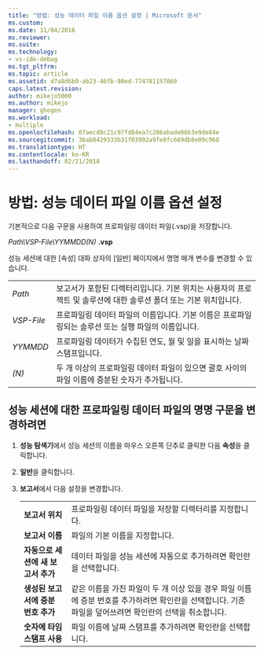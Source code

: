 ```yaml
---
title: "방법: 성능 데이터 파일 이름 옵션 설정 | Microsoft 문서"
ms.custom: 
ms.date: 11/04/2016
ms.reviewer: 
ms.suite: 
ms.technology:
- vs-ide-debug
ms.tgt_pltfrm: 
ms.topic: article
ms.assetid: d7a8d6b9-ab23-46fb-98ed-774781157860
caps.latest.revision: 
author: mikejo5000
ms.author: mikejo
manager: ghogen
ms.workload:
- multiple
ms.openlocfilehash: 07aecd8c21c97fd84ea7c286abade06b3e9de84e
ms.sourcegitcommit: 36ab8429333b31f03992a9fe8fc669db8e09c968
ms.translationtype: HT
ms.contentlocale: ko-KR
ms.lasthandoff: 02/21/2018
---
```

# <a name="how-to-set-performance-data-file-name-options"></a>방법: 성능 데이터 파일 이름 옵션 설정

기본적으로 다음 구문을 사용하여 프로파일링 데이터 파일(.vsp)을 저장합니다.

*Path\VSP-File\YYMMDD(N)* **.vsp**

성능 세션에 대한 [속성] 대화 상자의 [일반] 페이지에서 명명 매개 변수를 변경할 수 있습니다.

|||
|-|-|
|*Path*|보고서가 포함된 디렉터리입니다. 기본 위치는 사용자의 프로젝트 및 솔루션에 대한 솔루션 폴더 또는 기본 위치입니다.|
|*VSP-File*|프로파일링 데이터 파일의 이름입니다. 기본 이름은 프로파일링되는 솔루션 또는 실행 파일의 이름입니다.|
|*YYMMDD*|프로파일링 데이터가 수집된 연도, 월 및 일을 표시하는 날짜 스탬프입니다.|
|*(N)*|두 개 이상의 프로파일링 데이터 파일이 있으면 괄호 사이의 파일 이름에 증분된 숫자가 추가됩니다.|

## <a name="to-change-the-naming-syntax-of-the-profiling-data-files-of-a-performance-session"></a>성능 세션에 대한 프로파일링 데이터 파일의 명명 구문을 변경하려면

1. **성능 탐색기**에서 성능 세션의 이름을 마우스 오른쪽 단추로 클릭한 다음 **속성**을 클릭합니다.

2. **일반**을 클릭합니다.

3. **보고서**에서 다음 설정을 변경합니다.

    |||
    |-|-|
    |**보고서 위치**|프로파일링 데이터 파일을 저장할 디렉터리를 지정합니다.|
    |**보고서 이름**|파일의 기본 이름을 지정합니다.|
    |**자동으로 세션에 새 보고서 추가**|데이터 파일을 성능 세션에 자동으로 추가하려면 확인란을 선택합니다.|
    |**생성된 보고서에 증분 번호 추가**|같은 이름을 가진 파일이 두 개 이상 있을 경우 파일 이름에 증분 번호를 추가하려면 확인란을 선택합니다. 기존 파일을 덮어쓰려면 확인란의 선택을 취소합니다.|
    |**숫자에 타임스탬프 사용**|파일 이름에 날짜 스탬프를 추가하려면 확인란을 선택합니다.|